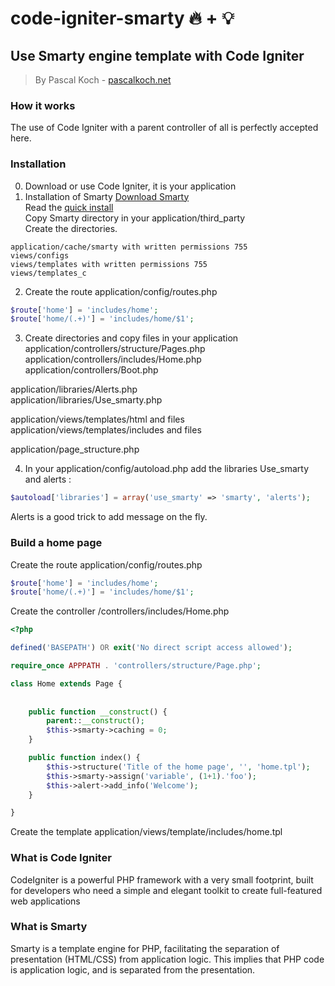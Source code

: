 # code-igniter-smarty  :fire: +  :bulb:

## Use Smarty engine template with Code Igniter
> By Pascal Koch - <a href="pascalkoch.net">pascalkoch.net</a>

### How it works
The use of Code Igniter with a parent controller of all is perfectly accepted here.<br/>

### Installation
0. Download or use Code Igniter, it is your application 
1. Installation of Smarty
  <a href="http://www.smarty.net/download" target="_blank">Download Smarty</a><br/>
  Read the <a href="http://www.smarty.net/quick_install"  target="_blank">quick install</a><br/>
  Copy Smarty directory in your application/third_party<br/>
  Create the directories.<br/>
  ```
  application/cache/smarty with written permissions 755
  views/configs
  views/templates with written permissions 755
  views/templates_c
  ```

2. Create the route  application/config/routes.php
  ```php
  $route['home'] = 'includes/home';
  $route['home/(.+)'] = 'includes/home/$1';
  ```
3. Create directories and copy files in your application<br/>
  application/controllers/structure/Pages.php<br/>
  application/controllers/includes/Home.php<br/>
  application/controllers/Boot.php<br/>
  
  application/libraries/Alerts.php<br/>
  application/libraries/Use_smarty.php<br/>
  
  application/views/templates/html and files<br/>
  application/views/templates/includes and files<br/>
  
  application/page_structure.php<br/>
  
4. In your application/config/autoload.php add the libraries Use_smarty and alerts :
  ```php
  $autoload['libraries'] = array('use_smarty' => 'smarty', 'alerts');
  ```
  Alerts is a good trick to add message on the fly.

### Build a home page
Create the route  application/config/routes.php
```php
$route['home'] = 'includes/home';
$route['home/(.+)'] = 'includes/home/$1';
```
Create the controller /controllers/includes/Home.php<br/>
```php
<?php

defined('BASEPATH') OR exit('No direct script access allowed');

require_once APPPATH . 'controllers/structure/Page.php';

class Home extends Page {
    
    
    public function __construct() {
        parent::__construct();
        $this->smarty->caching = 0;
    }

    public function index() {
        $this->structure('Title of the home page', '', 'home.tpl');
        $this->smarty->assign('variable', (1+1).'foo');
        $this->alert->add_info('Welcome');
    }

}

```
Create the template application/views/template/includes/home.tpl

### What is Code Igniter 
CodeIgniter is a powerful PHP framework with a very small footprint, built for developers who need a simple and elegant toolkit to create full-featured web applications

### What is Smarty
Smarty is a template engine for PHP, facilitating the separation of presentation (HTML/CSS) from application logic. This implies that PHP code is application logic, and is separated from the presentation. 
